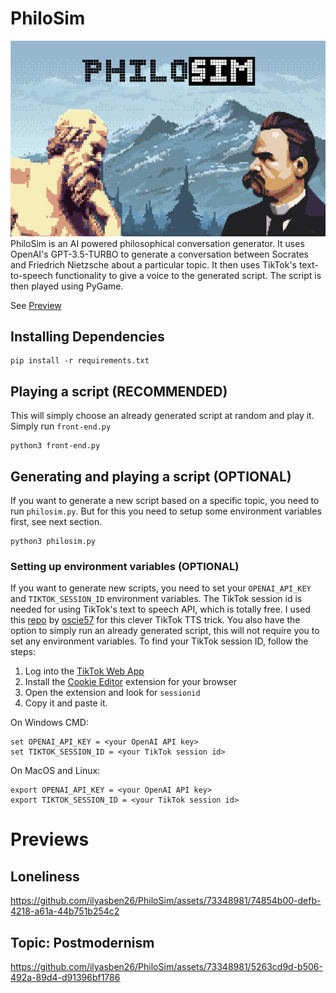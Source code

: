 # PhiloSim

![image](assets/promo/cover.png)
PhiloSim is an AI powered philosophical conversation generator. It uses OpenAI's GPT-3.5-TURBO to generate a conversation between Socrates and Friedrich Nietzsche about a particular topic. It then uses TikTok's text-to-speech functionality to give a voice to the generated script. The script is then played using PyGame. 

See [Preview](#Loneliness)

## Installing Dependencies

```
pip install -r requirements.txt
```

## Playing a script (RECOMMENDED)

This will simply choose an already generated script at random and play it.
Simply run `front-end.py`

```
python3 front-end.py
```

## Generating and playing a script (OPTIONAL)

If you want to generate a new script based on a specific topic, you need to run `philosim.py`. But for this you need to setup some environment variables first, see next section.

```
python3 philosim.py
```

### Setting up environment variables (OPTIONAL)

If you want to generate new scripts, you need to set your `OPENAI_API_KEY` and `TIKTOK_SESSION_ID` environment variables. The TikTok session id is needed for using TikTok's text to speech API, which is totally free. I used this [repo](https://github.com/oscie57/tiktok-voice) by [oscie57](https://github.com/oscie57) for this clever TikTok TTS trick. You also have the option to simply run an already generated script, this will not require you to set any environment variables.
To find your TikTok session ID, follow the steps:

1. Log into the [TikTok Web App](https://www.tiktok.com/)
2. Install the [Cookie Editor](https://cookie-editor.cgagnier.ca/) extension for your browser
3. Open the extension and look for `sessionid`
4. Copy it and paste it.

On Windows CMD:

```
set OPENAI_API_KEY = <your OpenAI API key>
set TIKTOK_SESSION_ID = <your TikTok session id>
```

On MacOS and Linux:

```
export OPENAI_API_KEY = <your OpenAI API key>
export TIKTOK_SESSION_ID = <your TikTok session id>
```
# Previews
## Loneliness
https://github.com/ilyasben26/PhiloSim/assets/73348981/74854b00-defb-4218-a61a-44b751b254c2

## Topic: Postmodernism
https://github.com/ilyasben26/PhiloSim/assets/73348981/5263cd9d-b506-492a-89d4-d91396bf1786



